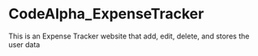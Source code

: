 # CodeAlpha_ExpenseTracker
This is an Expense Tracker website that add, edit, delete, and stores the user data
